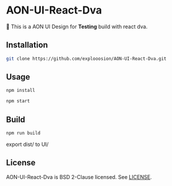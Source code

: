 # AON-UI-React-Dva
🌈 This is a AON UI Design for **Testing** build with react dva.

## Installation

```bash
git clone https://github.com/explooosion/AON-UI-React-Dva.git
```

## Usage

```bash
npm install
```

```bash
npm start
```

## Build

```bash
npm run build
```

export dist/ to UI/

## License
AON-UI-React-Dva is BSD 2-Clause licensed. See [LICENSE](https://github.com/explooosion/AON-UI/blob/master/LICENSE).
